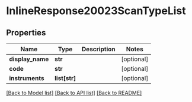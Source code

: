 # InlineResponse20023ScanTypeList

## Properties
Name | Type | Description | Notes
------------ | ------------- | ------------- | -------------
**display_name** | **str** |  | [optional] 
**code** | **str** |  | [optional] 
**instruments** | **list[str]** |  | [optional] 

[[Back to Model list]](../README.md#documentation-for-models) [[Back to API list]](../README.md#documentation-for-api-endpoints) [[Back to README]](../README.md)


